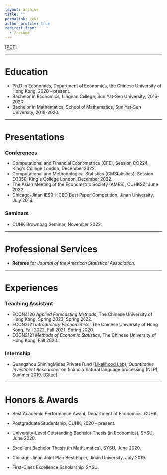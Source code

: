 ```yaml
---
layout: archive
title: ""
permalink: /cv/
author_profile: true
redirect_from:
  - /resume
---
```


[[PDF](http://ziweimei.github.io/cv.pdf)]

***



# Education

* Ph.D in Economics, Department of Economics, the Chinese University of Hong Kong, 2020 - present.
* Bachelor in Economics, Lingnan College, Sun Yat-Sen University, 2016-2020. 
* Bachelor in Mathematics, School of Mathematics, Sun Yat-Sen University, 2018-2020. 




***



# Presentations

### Conferences

* Computational and Financial Econometrics (CFE), Session CO224, King's College London, December 2022. 
* Computational and Methodological Statistics (CMStatistics), Session EO050, King's College London, December 2022. 
* The Asian Meeting of the Econometric Society (AMES), CUHKSZ, June 2022. 
* Chicago-Jinan IESR-HCEO Best Paper Competition, Jinan University, July 2019.

### Seminars

* CUHK Brownbag Seminar, November 2022.

***



# Professional Services

* **Referee** for *Journal of the American Statistical Association*.

***



# Experiences

### Teaching Assistant

* ECON4120 *Applied Forecasting Methods*, The Chinese University of Hong Kong, Spring 2023, Spring 2022.
* ECON3121 *Introductory Econometrics*, The Chinese University of Hong Kong,
  Fall 2022, Fall 2021, Spring 2020.
* ECON2121 *Methods of Economic Statistics*, The Chinese University of Hong Kong, Fall 2020.

### Internship

* Guangzhou ShiningMidas Private Fund ([Likelihood Lab](http://www.maxlikelihood.cn/)), *Quantitative Investment Researcher* on financial natural language processing (NLP), Summer 2019.  [[Gitee](https://gitee.com/likelihoodlab/NLP2019)]



***



# Honors & Awards 

* Best Academic Performance Award, Department of Economics, CUHK.

* Postgraduate Studentship, CUHK, 2020 - present. 

* University-Level Outstanding Bachelor Thesis (in Economics), SYSU, June 2020. 

* Excellent Bachelor Thesis (in Mathematics), SYSU, June 2020.

* Chicago-Jinan Joint Plan Best Paper, Jinan University, July 2019. 

* First-Class Excellence Scholarship, SYSU. 

  

  


